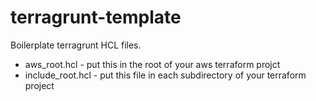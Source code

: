 # terragrunt-template

Boilerplate terragrunt HCL files.

- aws_root.hcl - put this in the root of your aws terraform projct
- include_root.hcl - put this file in each subdirectory of your terraform project
